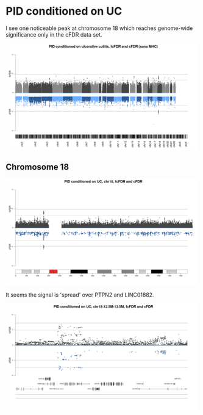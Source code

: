 # PID conditioned on UC

I see one noticeable peak at chromosome 18 which reaches genome-wide significance only in the cFDR data set.

![](/images/030321/uc_pid_backToBack.png)

## Chromosome 18 

![](/images/030321/uc_pid_backToBack_chr18.png)

It seems the signal is 'spread' over PTPN2 and LINC01882. 

![](/images/030321/uc_pid_backToBack_chr18_12_5M-13_5M.png)

